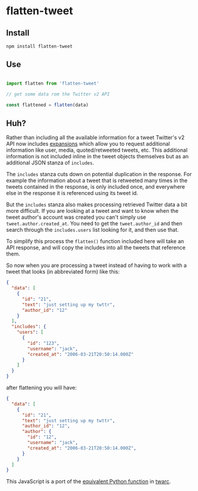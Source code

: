 # flatten-tweet

## Install

    npm install flatten-tweet

## Use

```javascript

import flatten from 'flatten-tweet'

// get some data rom the Twitter v2 API

const flattened = flatten(data)
```

## Huh?

Rather than including all the available information for a tweet Twitter's v2
API now includes [expansions] which allow you to request additional information
like user, media, quoted/retweeted tweets, etc. This additional information is
not included inline in the tweet objects themselves but as an additional JSON
stanza of `includes`.

The `includes` stanza cuts down on potential duplication in the response.
For example the information about a tweet that is retweeted many times in
the tweets contained in the response, is only included once, and
everywhere else in the response it is referenced using its tweet id.

But the `includes` stanza also makes processing retrieved Twitter data
a bit more difficult. If you are looking at a tweet and want to know when
the tweet author's account was created you can't simply use
`tweet.author.created_at`. You need to get the `tweet.author_id` and then
search through the `includes.users` list looking for it, and then use
that.

To simplify this process the `flatten()` function included here will take
an API response, and will copy the includes into all the tweets that
reference them.

So now when you are processing a tweet instead of having to work with a tweet
that looks (in abbreviated form) like this:

```json
{
  "data": [
    {
      "id": "21",
      "text": "just setting up my twttr",
      "author_id": "12"
    }
  ],
  "includes": {
    "users": [
      {
        "id": "123",
        "username": "jack",
        "created_at": "2006-03-21T20:50:14.000Z"
      }
    ]
  }
}
```

after flattening you will have:

```json
{
  "data": [
    {
      "id": "21",
      "text": "just setting up my twttr",
      "author_id": "12",
      "author": {
        "id": "12",
        "username": "jack",
        "created_at": "2006-03-21T20:50:14.000Z",
      }
    }
  ]
}
```

This JavaScript is a port of the [equivalent Python function] in [twarc].

[expansions]: https://developer.twitter.com/en/docs/twitter-api/expansions
[twarc]: https://github.com/docnow/twarc
[equivalent Python function]: https://github.com/DocNow/twarc/blob/main/twarc/expansions.py
